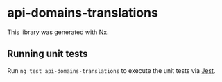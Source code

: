 <!-- gitbook-ignore -->

# api-domains-translations

This library was generated with [Nx](https://nx.dev).

## Running unit tests

Run `ng test api-domains-translations` to execute the unit tests via [Jest](https://jestjs.io).
